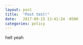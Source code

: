 ```yaml
---
layout: post
title:  "Post test!"
date:   2017-09-15 13:41:24 -0500
categories: policy
---
```



hell yeah
